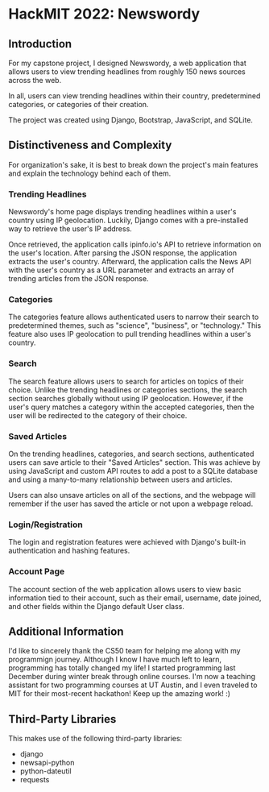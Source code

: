 # HackMIT 2022: Newswordy

## Introduction
For my capstone project, I designed Newswordy, a web application that allows users to view trending headlines from roughly 150 news sources across the web. 

In all, users can view trending headlines within their country, predetermined categories, or categories of their creation. 

The project was created using Django, Bootstrap, JavaScript, and SQLite. 


## Distinctiveness and Complexity
For organization's sake, it is best to break down the project's main features and explain the technology behind each of them. 

### Trending Headlines
Newswordy's home page displays trending headlines within a user's country using IP geolocation. Luckily, Django comes with a pre-installed way to retrieve the user's IP address. 

Once retrieved, the application calls ipinfo.io's API to retrieve information on the user's location. After parsing the JSON response, the application extracts the user's country. Afterward, the application calls the News API with the user's country as a URL parameter and extracts an array of trending articles from the JSON response. 

### Categories
The categories feature allows authenticated users to narrow their search to predetermined themes, such as "science", "business", or "technology." This feature also uses IP geolocation to pull trending headlines within a user's country. 

### Search
The search feature allows users to search for articles on topics of their choice. Unlike the trending headlines or categories sections, the search section searches globally without using IP geolocation. However, if the user's query matches a category within the accepted categories, then the user will be redirected to the category of their choice.

### Saved Articles
On the trending headlines, categories, and search sections, authenticated users can save article to their "Saved Articles" section. This was achieve by using JavaScript and custom API routes to add a post to a SQLite database and using a many-to-many relationship between users and articles. 

Users can also unsave articles on all of the sections, and the webpage will remember if the user has saved the article or not upon a webpage reload. 

### Login/Registration
The login and registration features were achieved with Django's built-in authentication and hashing features. 

### Account Page
The account section of the web application allows users to view basic information tied to their account, such as their email, username, date joined, and other fields within the Django default User class. 

## Additional Information
I'd like to sincerely thank the CS50 team for helping me along with my programmign journey. Although I know I have much left to learn, programming has totally changed my life! I started programming last December during winter break through online courses. I'm now a teaching assistant for two programming courses at UT Austin, and I even traveled to MIT for their most-recent hackathon! Keep up the amazing work! :)

## Third-Party Libraries
This makes use of the following third-party libraries:
- django
- newsapi-python
- python-dateutil
- requests
